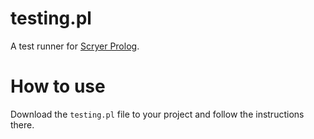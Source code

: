 # testing.pl

A test runner for [Scryer Prolog](https://www.scryer.pl/).

# How to use

Download the `testing.pl` file to your project and follow the instructions there.
